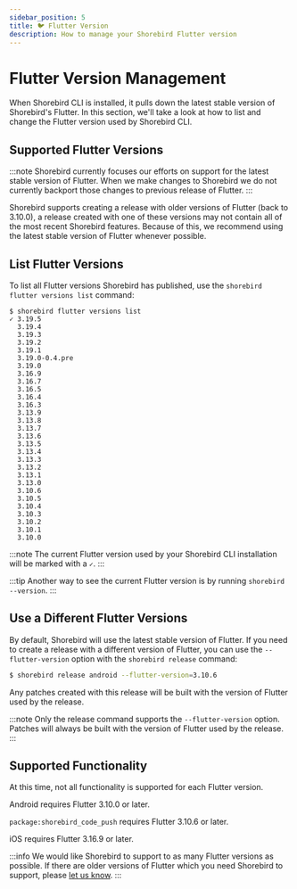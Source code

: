 ```yaml
---
sidebar_position: 5
title: 🐦 Flutter Version
description: How to manage your Shorebird Flutter version
---
```


# Flutter Version Management

When Shorebird CLI is installed, it pulls down the latest stable version of
Shorebird's Flutter. In this section, we'll take a look at how to list and
change the Flutter version used by Shorebird CLI.

## Supported Flutter Versions

:::note
Shorebird currently focuses our efforts on support for the latest stable version
of Flutter. When we make changes to Shorebird we do not currently backport those
changes to previous release of Flutter.
:::

Shorebird supports creating a release with older versions of Flutter (back to
3.10.0), a release created with one of these versions may not contain all of the
most recent Shorebird features. Because of this, we recommend using the latest
stable version of Flutter whenever possible.

## List Flutter Versions

To list all Flutter versions Shorebird has published, use the
`shorebird flutter versions list` command:

```
$ shorebird flutter versions list
✓ 3.19.5
  3.19.4
  3.19.3
  3.19.2
  3.19.1
  3.19.0-0.4.pre
  3.19.0
  3.16.9
  3.16.7
  3.16.5
  3.16.4
  3.16.3
  3.13.9
  3.13.8
  3.13.7
  3.13.6
  3.13.5
  3.13.4
  3.13.3
  3.13.2
  3.13.1
  3.13.0
  3.10.6
  3.10.5
  3.10.4
  3.10.3
  3.10.2
  3.10.1
  3.10.0

```

:::note
The current Flutter version used by your Shorebird CLI installation will be marked with a `✓`.
:::

:::tip
Another way to see the current Flutter version is by running `shorebird --version`.
:::

## Use a Different Flutter Versions

By default, Shorebird will use the latest stable version of Flutter. If you need
to create a release with a different version of Flutter, you can use the
`--flutter-version` option with the `shorebird release` command:

```bash
$ shorebird release android --flutter-version=3.10.6
```

Any patches created with this release will be built with the version of Flutter
used by the release.

:::note
Only the release command supports the `--flutter-version` option. Patches will
always be built with the version of Flutter used by the release.
:::

## Supported Functionality

At this time, not all functionality is supported for each Flutter version.

Android requires Flutter 3.10.0 or later.

`package:shorebird_code_push` requires Flutter 3.10.6 or later.

iOS requires Flutter 3.16.9 or later.

:::info
We would like Shorebird to support to as many Flutter versions as possible. If
there are older versions of Flutter which you need Shorebird to support, please
[let us know](https://github.com/shorebirdtech/shorebird/issues/1100).
:::
